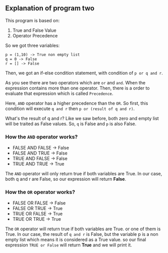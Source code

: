 ## Explanation of program two

This program is based on:
1. True and False Value
2. Operator Precedence

So we got three variables:
```
p = (1,10) -> True non empty list
q = 0 -> False
r = [] -> False
```

Then, we got an if-else condition statement, with condition of 
`p or q and r`.

As you see there are two operators which are `or` and `and`. When the expression contains more than one operator. Then, there is a order to evaluate that expression which is called `Precedence`.

Here, `AND` operator has a higher precedence than the `OR`.
So first, this condition will execute `q and r` then `p or (result of q and r)`.

What's the result of q and r?
Like we saw before, both zero and empty list will be traited as False values. So, `q` is False and `p` is also False.

### How the `AND` operator works?
* FALSE AND FALSE -> False
* FALSE AND TRUE -> False
* TRUE AND FALSE -> False
* TRUE AND TRUE -> True

The `AND` operator will only return true if both variables are True. In our case, both q and r are False, so our expression will return **False**.

### How the `OR` operator works?
* FALSE OR FALSE -> False
* FALSE OR TRUE -> True
* TRUE OR FALSE -> True
* TRUE OR TRUE -> True

The `OR` operator will return true if both variables are True. or one of them is True. In our case, the result of `q and r` is False, but the variable p is a non empty list which means it is considered as a True value. so our final expression `TRUE or False` will return **True** and we will print it.